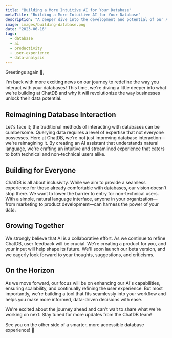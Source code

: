 ```yaml
---
title: "Building a More Intuitive AI for Your Database"
metaTitle: "Building a More Intuitive AI for Your Database"
description: "A deeper dive into the development and potential of our AI-powered database assistant, ChatDB"
image: images/building-database.png
date: "2023-06-16"
tags:
  - database
  - ai
  - productivity
  - user-experience
  - data-analysis
---
```


Greetings again 👋,

I'm back with more exciting news on our journey to redefine the way you interact with your databases! This time, we're diving a little deeper into what we're building at ChatDB and why it will revolutionize the way businesses unlock their data potential.

## Reimagining Database Interaction

Let's face it; the traditional methods of interacting with databases can be cumbersome. Querying data requires a level of expertise that not everyone possesses. Here at ChatDB, we're not just improving database interaction—we're reimagining it. By creating an AI assistant that understands natural language, we're crafting an intuitive and streamlined experience that caters to both technical and non-technical users alike.

## Building for Everyone

ChatDB is all about inclusivity. While we aim to provide a seamless experience for those already comfortable with databases, our vision doesn't stop there. We want to lower the barrier to entry for non-technical users. With a simple, natural language interface, anyone in your organization—from marketing to product development—can harness the power of your data.

## Growing Together

We strongly believe that AI is a collaborative effort. As we continue to refine ChatDB, user feedback will be crucial. We're creating a product for you, and your input will help shape its future. We'll soon launch our beta version, and we eagerly look forward to your thoughts, suggestions, and criticisms.

## On the Horizon

As we move forward, our focus will be on enhancing our AI's capabilities, ensuring scalability, and continually refining the user experience. But most importantly, we're building a tool that fits seamlessly into your workflow and helps you make more informed, data-driven decisions with ease.

We're excited about the journey ahead and can't wait to share what we're working on next. Stay tuned for more updates from the ChatDB team!

See you on the other side of a smarter, more accessible database experience! 🚀

